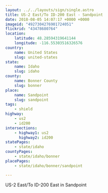 ```yaml
---
layout: ../../layouts/sign/single.astro
title: US-2 East/To ID-200 East - Sandpoint
date: 2018-08-05 14:07:17 +0000 +0000
imageid: "4927304276901724051"
flickrid: "43478680764"
location:
    latitude: 48.28594319641144
    longitude: -116.55303516326576
country:
    name: United States
    slug: united-states
state:
    name: Idaho
    slug: idaho
county:
    name: Bonner County
    slug: bonner
place:
    name: Sandpoint
    slug: sandpoint
tags:
    - shield
highway:
    - us2
    - id200
intersections:
    - highway1: us2
      highway2: id200
statePages:
    - state/idaho
countyPages:
    - state/idaho/bonner
placePages:
    - state/idaho/bonner/sandpoint

---
```

US-2 East/To ID-200 East in Sandpoint